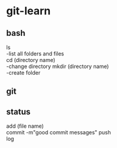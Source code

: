 # git-learn
## bash
ls<br>
-list all folders and files<br>
cd (directory name)<br>
-change directory
mkdir (directory name) <br>
-create folder
## git
status <br>
-
add (file name) <br>
commit -m"good commit messages"
push <br>
log <br>
